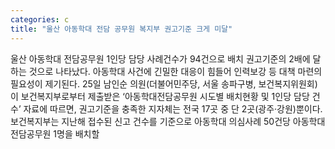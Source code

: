 ```yaml
---
categories: c
title: "울산 아동학대 전담 공무원 복지부 권고기준 크게 미달"
---
```

울산 아동학대 전담공무원 1인당 담당 사례건수가 94건으로 배치 권고기준의 2배에 달하는 것으로 나타났다. 아동학대 사건에 긴밀한 대응이 힘들어 인력보강 등 대책 마련의 필요성이 제기된다. 25일 남인순 의원(더불어민주당, 서울 송파구병, 보건복지위원회)이 보건복지부로부터 제출받은 ‘아동학대전담공무원 시도별 배치현황 및 1인당 담당 건수’ 자료에 따르면, 권고기준을 충족한 지자체는 전국 17곳 중 단 2곳(광주·강원)뿐이다. 보건복지부는 지난해 접수된 신고 건수를 기준으로 아동학대 의심사례 50건당 아동학대전담공무원 1명을 배치할